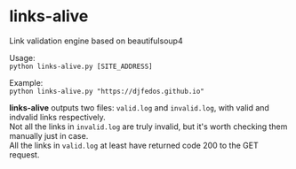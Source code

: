# links-alive
Link validation engine based on beautifulsoup4

Usage:  
`python links-alive.py [SITE_ADDRESS]`

Example:  
`python links-alive.py "https://djfedos.github.io"`

**links-alive** outputs two files: `valid.log` and `invalid.log`, with valid and indvalid links respectively.  
Not all the links in `invalid.log` are truly invalid, but it's worth checking them manually just in case.  
All the links in `valid.log` at least have returned code 200 to the GET request.
